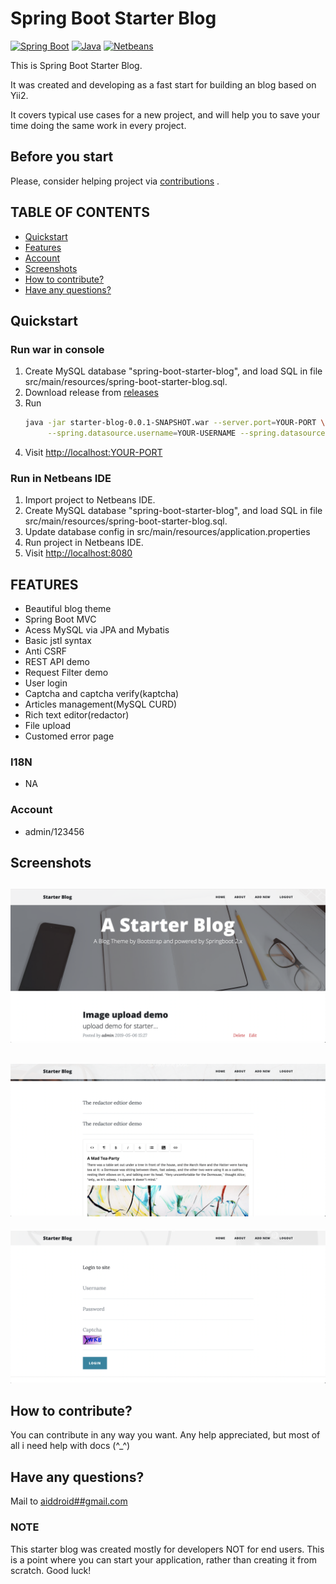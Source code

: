 # Spring Boot Starter Blog

<!-- BADGES/ -->

[![Spring Boot](https://img.shields.io/badge/spring%20boot-%3E%3D2.0-green.svg)](https://spring.io/projects/spring-boot/)
[![Java](https://img.shields.io/badge/java-%3E%3D1.8-green.svg)](https://java.com)
[![Netbeans](https://img.shields.io/badge/netbeans-%3E%3D8.0-green.svg)](https://netbeans.org)
<!-- /BADGES -->

This is Spring Boot Starter Blog.

It was created and developing as a fast start for building an blog based on Yii2.

It covers typical use cases for a new project, and will help you to save your time doing the same work in every project.

## Before you start
Please, consider helping project via [contributions](https://github.com/aiddroid/spring-boot-starter-blog/issues) .

## TABLE OF CONTENTS
- [Quickstart](#quickstart)
- [Features](#features)
- [Account](#account)
- [Screenshots](#screenshots)
- [How to contribute?](#how-to-contribute)
- [Have any questions?](#have-any-questions)

## Quickstart
### Run war in console
1. Create MySQL database "spring-boot-starter-blog", and load SQL in file src/main/resources/spring-boot-starter-blog.sql.
2. Download release from [releases](https://github.com/aiddroid/spring-boot-starter-blog/releases)
3. Run
    ```bash
    java -jar starter-blog-0.0.1-SNAPSHOT.war --server.port=YOUR-PORT \
         --spring.datasource.username=YOUR-USERNAME --spring.datasource.password=YOUR-PASSWORD
    ```
3. Visit [http://localhost:YOUR-PORT](http://localhost:YOUR-PORT)

### Run in Netbeans IDE
1. Import project to Netbeans IDE.
2. Create MySQL database "spring-boot-starter-blog", and load SQL in file src/main/resources/spring-boot-starter-blog.sql.
3. Update database config in src/main/resources/application.properties
4. Run project in Netbeans IDE.
5. Visit [http://localhost:8080](http://localhost:8080)

## FEATURES
- Beautiful blog theme
- Spring Boot MVC
- Acess MySQL via JPA and Mybatis
- Basic jstl syntax
- Anti CSRF
- REST API demo
- Request Filter demo
- User login
- Captcha and captcha verify(kaptcha)
- Articles management(MySQL CURD)
- Rich text editor(redactor)
- File upload
- Customed error page

### I18N
- NA

### Account
- admin/123456

## Screenshots
!["Homepage Screenshot"](https://github.com/aiddroid/spring-boot-starter-blog/raw/master/screenshots/screenshot-1.png "Homepage Screenshot")
---
!["Rich text editor"](https://github.com/aiddroid/spring-boot-starter-blog/raw/master/screenshots/screenshot-2.png "Rich text editor")
---
!["Login page"](https://github.com/aiddroid/spring-boot-starter-blog/raw/master/screenshots/screenshot-3.png "Login page")



## How to contribute?
You can contribute in any way you want. Any help appreciated, but most of all i need help with docs (^_^)

## Have any questions?
Mail to [aiddroid##gmail.com](mailto:aiddroid##gmail.com)

### NOTE
This starter blog was created mostly for developers NOT for end users.
This is a point where you can start your application, rather than creating it from scratch.
Good luck!

